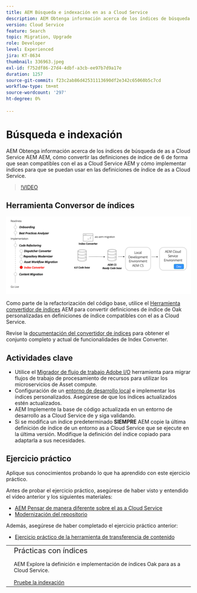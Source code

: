 ```yaml
---
title: AEM Búsqueda e indexación en as a Cloud Service
description: AEM Obtenga información acerca de los índices de búsqueda de los as a Cloud Service AEM de, cómo convertir las definiciones de índice de 6 y cómo implementar los índices.
version: Cloud Service
feature: Search
topic: Migration, Upgrade
role: Developer
level: Experienced
jira: KT-8634
thumbnail: 336963.jpeg
exl-id: f752df86-27d4-4dbf-a3cb-ee97b7d9a17e
duration: 1257
source-git-commit: f23c2ab86d42531113690df2e342c65060b5c7cd
workflow-type: tm+mt
source-wordcount: '297'
ht-degree: 0%

---
```


# Búsqueda e indexación

AEM Obtenga información acerca de los índices de búsqueda de as a Cloud Service AEM AEM, cómo convertir las definiciones de índice de 6 de forma que sean compatibles con el as a Cloud Service AEM y cómo implementar índices para que se puedan usar en las definiciones de índice de as a Cloud Service.

>[!VIDEO](https://video.tv.adobe.com/v/336963?quality=12&learn=on)

## Herramienta Conversor de índices

![Herramienta Conversor de índices](./assets/index-converter.png)

Como parte de la refactorización del código base, utilice el [Herramienta convertidor de índices](https://github.com/adobe/aio-cli-plugin-aem-cloud-service-migration#command-aio-aem-migrationindex-converter) AEM para convertir definiciones de índice de Oak personalizadas en definiciones de índice compatibles con el as a Cloud Service.

Revise la [documentación del convertidor de índices](https://experienceleague.adobe.com/docs/experience-manager-cloud-service/content/migration-journey/refactoring-tools/index-converter.html) para obtener el conjunto completo y actual de funcionalidades de Index Converter.

## Actividades clave

+ Utilice el [Migrador de flujo de trabajo Adobe I/O](https://github.com/adobe/aio-cli-plugin-aem-cloud-service-migration#command-aio-aem-migrationindex-converter) herramienta para migrar flujos de trabajo de procesamiento de recursos para utilizar los microservicios de Asset compute.
+ Configuración de un [entorno de desarrollo local](https://experienceleague.adobe.com/docs/experience-manager-learn/cloud-service/local-development-environment-set-up/overview.html?lang=es) e implementar los índices personalizados. Asegúrese de que los índices actualizados estén actualizados.
+ AEM Implemente la base de código actualizada en un entorno de desarrollo as a Cloud Service de y siga validando.
+ Si se modifica un índice predeterminado **SIEMPRE** AEM copie la última definición de índice de un entorno as a Cloud Service que se ejecute en la última versión. Modifique la definición del índice copiado para adaptarla a sus necesidades.

## Ejercicio práctico

Aplique sus conocimientos probando lo que ha aprendido con este ejercicio práctico.

Antes de probar el ejercicio práctico, asegúrese de haber visto y entendido el vídeo anterior y los siguientes materiales:

+ [AEM Pensar de manera diferente sobre el as a Cloud Service](./introduction.md)
+ [Modernización del repositorio](./repository-modernization.md)

Además, asegúrese de haber completado el ejercicio práctico anterior:

+ [Ejercicio práctico de la herramienta de transferencia de contenido](./content-migration/content-transfer-tool.md#hands-on-exercise)

<table style="border-width:0">
    <tr>
        <td style="width:150px">
            <a  rel="noreferrer"
                target="_blank"
                href="https://github.com/adobe/aem-cloud-engineering-video-series-exercises/tree/session7-indexes#cloud-acceleration-bootcamp---session-7-search-and-indexing"><img alt="Repositorio de GitHub de ejercicios prácticos" src="./assets/github.png"/>
            </a>        
        </td>
        <td style="width:100%;margin-bottom:1rem;">
            <div style="font-size:1.25rem;font-weight:400;">Prácticas con índices</div>
            <p style="margin:1rem 0">
                AEM Explore la definición e implementación de índices Oak para as a Cloud Service.
            </p>
            <a  rel="noreferrer"
                target="_blank"
                href="https://github.com/adobe/aem-cloud-engineering-video-series-exercises/tree/session7-indexes#cloud-acceleration-bootcamp---session-7-search-and-indexing" class="spectrum-Button spectrum-Button--primary spectrum-Button--sizeM">
                <span class="spectrum-Button-label has-no-wrap has-text-weight-bold">Pruebe la indexación</span>
            </a>
        </td>
    </tr>
</table>
